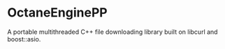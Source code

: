 # OctaneEnginePP
A portable multithreaded C++ file downloading library built on libcurl and boost::asio.
